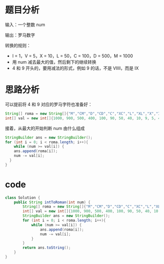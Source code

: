 # 题目分析

输入：一个整数 num

输出：罗马数字

转换的规则：

- I = 1，V = 5，X = 10，L = 50，C = 100，D = 500，M = 1000
- 用 num 减去最大的值，然后剩下的继续转换
- 4 和 9 开头的，要用减法的形式，例如 9 的话，不是 VIIII，而是 IX

# 思路分析

可以提前将 4 和 9 对应的罗马字符也准备好：

```java
String[] roma = new String[]{"M","CM","D","CD","C","XC","L","XL","X","IX","V","IV","I"};
int[] val = new int[]{1000, 900, 500, 400, 100, 90, 50, 40, 10, 9, 5, 4, 1};
```

接着，从最大的开始判断 num 由什么组成

```java
StringBuilder ans = new StringBuilder();
for (int i = 0; i < roma.length; i++){
	while (num >= val[i]) {
  	ans.append(roma[i]);
  	num -= val[i];
  }
}
```

# code

```java
class Solution {
    public String intToRoman(int num) {
        String[] roma = new String[]{"M","CM","D","CD","C","XC","L","XL","X","IX","V","IV","I"};
        int[] val = new int[]{1000, 900, 500, 400, 100, 90, 50, 40, 10, 9, 5, 4, 1};
        StringBuilder ans = new StringBuilder();
        for (int i = 0; i < roma.length; i++){
            while (num >= val[i]) {
                ans.append(roma[i]);
                num -= val[i];
            }
        }
        return ans.toString();
    }
}
```

